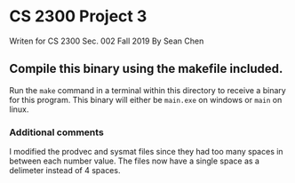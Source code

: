 # CS 2300 Project 3 
Writen for CS 2300 Sec. 002 Fall 2019 By Sean Chen
## Compile this binary using the makefile included.
Run the `make` command in a terminal within this directory to receive a binary for this program. This binary will either be `main.exe` on windows or `main` on linux.
### Additional comments
I modified the prodvec and sysmat files since they had too many spaces in between each number value. The files now have a single space as a delimeter instead of 4 spaces.  